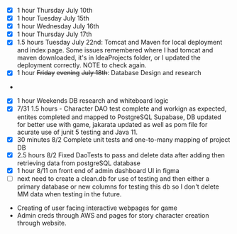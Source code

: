 - [x] 1 hour Thursday July 10th
- [x] 1 hour Tuesday July 15th
- [x] 1 hour Wednesday July 16th 
- [x] 1 hour Thursday July 17th 
- [x] 1.5 hours Tuesday July 22nd: Tomcat and Maven for local deployment and index page. Some issues remembered where I had tomcat and maven downloaded, it's in IdeaProjects folder, or I updated the deployment correctly. NOTE to check again. 
- [x] 1 hour ~~Friday~~ ~~evening~~ ~~July 18th~~: Database Design and research
- 
- [x] 1 hour Weekends DB research and whiteboard logic 
- [x] 7/31 1.5 hours - Character DAO test complete and workign as expected, entites completed and mapped to PostgreSQL Supabase, DB updated for better use with game, jakarata updated as well as pom file for acurate use of junit 5 testing and Java 11. 
- [x] 30 minutes 8/2 Complete unit tests and one-to-many mapping of project DB 
- [x] 2.5 hours 8/2 Fixed DaoTests to pass and delete data after adding then retrieving data from postgreSQL database
- [x] 1 hour 8/11 on front end of admin dashboard UI in figma
- [ ] next need to create a clean.db for use of testing and then either a primary database or new columns for testing this db so I don't delete MM data when testing in the future. 
- Creating of user facing interactive webpages for game 
- Admin creds through AWS and pages for story character creation through website.

